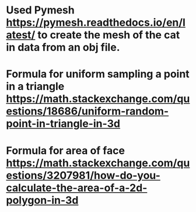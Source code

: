 # Used Pymesh https://pymesh.readthedocs.io/en/latest/ to create the mesh of the cat in data from an obj file.

# Formula for uniform sampling a point in a triangle https://math.stackexchange.com/questions/18686/uniform-random-point-in-triangle-in-3d

# Formula for area of face https://math.stackexchange.com/questions/3207981/how-do-you-calculate-the-area-of-a-2d-polygon-in-3d